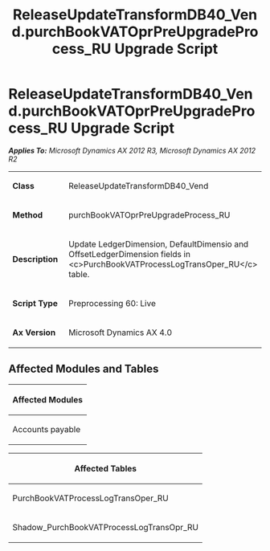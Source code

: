 ﻿---
title: ReleaseUpdateTransformDB40_Vend.purchBookVATOprPreUpgradeProcess_RU Upgrade Script
TOCTitle: ReleaseUpdateTransformDB40_Vend.purchBookVATOprPreUpgradeProcess_RU Upgrade Script
ms:assetid: 04556872-f153-ff84-d629-aa2e982aafa3
ms:mtpsurl: https://msdn.microsoft.com/en-us/library/JJ684691(v=AX.60)
ms:contentKeyID: 49706390
ms.date: 05/18/2015
mtps_version: v=AX.60
---

# ReleaseUpdateTransformDB40\_Vend.purchBookVATOprPreUpgradeProcess\_RU Upgrade Script 


_**Applies To:** Microsoft Dynamics AX 2012 R3, Microsoft Dynamics AX 2012 R2_

<table>
<colgroup>
<col style="width: 50%" />
<col style="width: 50%" />
</colgroup>
<tbody>
<tr class="odd">
<td><p><strong>Class</strong></p></td>
<td><p>ReleaseUpdateTransformDB40_Vend</p></td>
</tr>
<tr class="even">
<td><p><strong>Method</strong></p></td>
<td><p>purchBookVATOprPreUpgradeProcess_RU</p></td>
</tr>
<tr class="odd">
<td><p><strong>Description</strong></p></td>
<td><p>Update LedgerDimension, DefaultDimensio and OffsetLedgerDimension fields in &lt;c&gt;PurchBookVATProcessLogTransOper_RU&lt;/c&gt; table.</p></td>
</tr>
<tr class="even">
<td><p><strong>Script Type</strong></p></td>
<td><p>Preprocessing 60: Live</p></td>
</tr>
<tr class="odd">
<td><p><strong>Ax Version</strong></p></td>
<td><p>Microsoft Dynamics AX 4.0</p></td>
</tr>
</tbody>
</table>


## Affected Modules and Tables

<table>
<colgroup>
<col style="width: 100%" />
</colgroup>
<thead>
<tr class="header">
<th><p>Affected Modules</p></th>
</tr>
</thead>
<tbody>
<tr class="odd">
<td><p>Accounts payable</p></td>
</tr>
</tbody>
</table>


<table>
<colgroup>
<col style="width: 100%" />
</colgroup>
<thead>
<tr class="header">
<th><p>Affected Tables</p></th>
</tr>
</thead>
<tbody>
<tr class="odd">
<td><p>PurchBookVATProcessLogTransOper_RU</p></td>
</tr>
<tr class="even">
<td><p>Shadow_PurchBookVATProcessLogTransOpr_RU</p></td>
</tr>
</tbody>
</table>

  


